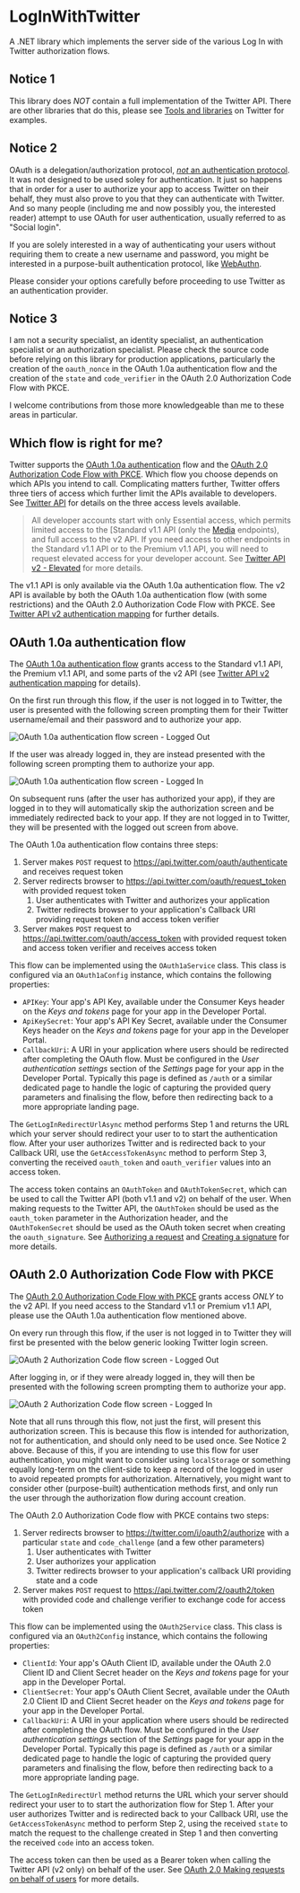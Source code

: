 # LogInWithTwitter

A .NET library which implements the server side of the various Log In with
Twitter authorization flows.

## Notice 1

This library does _NOT_ contain a full implementation of the Twitter API. There
are other libraries that do this, please see [Tools and libraries](tal) on
Twitter for examples.

## Notice 2

OAuth is a delegation/authorization protocol,
[_not_ an authentication protocol][auth]. It was not designed to be used soley
for authentication. It just so happens that in order for a user to authorize
your app to access Twitter on their behalf, they must also prove to you that
they can authenticate with Twitter. And so many people (including me and now
possibly you, the interested reader) attempt to use OAuth for user
authentication, usually referred to as "Social login".

If you are solely interested in a way of authenticating your users without
requiring them to create a new username and password, you might be interested
in a purpose-built authentication protocol, like [WebAuthn][wa].

Please consider your options carefully before proceeding to use Twitter as an
authentication provider.

## Notice 3

I am not a security specialist, an identity specialist, an authentication
specialist or an authorization specialist. Please check the source code before
relying on this library for production applications, particularly the creation
of the `oauth_nonce` in the OAuth 1.0a authentication flow and the creation of
the `state` and `code_verifier` in the OAuth 2.0 Authorization Code Flow with
PKCE.

I welcome contributions from those more knowledgeable than me to these areas
in particular.

## Which flow is right for me?

Twitter supports the [OAuth 1.0a authentication][1af] flow and the
[OAuth 2.0 Authorization Code Flow with PKCE][2acf]. Which flow you choose
depends on which APIs you intend to call. Complicating matters further, Twitter
offers three tiers of access which further limit the APIs available to
developers. See [Twitter API][api] for details on the three access levels
available.

> All developer accounts start with only Essential access, which permits
> limited access to the [Standard v1.1 API (only the [Media][v1-media]
> endpoints), and full access to the v2 API. If you need access to other
> endpoints in the Standard v1.1 API or to the Premium v1.1 API, you will need
> to request elevated access for your developer account. See
> [Twitter API v2 - Elevated][e]
> for more details.

The v1.1 API is only available via the OAuth 1.0a authentication flow. The v2
API is available by both the OAuth 1.0a authentication flow (with some
restrictions) and the OAuth 2.0 Authorization Code Flow with PKCE. See
[Twitter API v2 authentication mapping][v2-am] for further details.

## OAuth 1.0a authentication flow

The [OAuth 1.0a authentication flow][1af] grants access to the Standard v1.1
API, the Premium v1.1 API, and some parts of the v2 API (see
[Twitter API v2 authentication mapping][v2-am] for details).

On the first run through this flow, if the user is not logged in to Twitter,
the user is presented with the following screen prompting them for their
Twitter username/email and their password and to authorize your app.

![OAuth 1.0a authentication flow screen - Logged Out](/OAuth-1.0a-authentication-flow-logged-out.png "OAuth 1.0a authentication flow screen - Logged Out")

If the user was already logged in, they are instead presented with the
following screen prompting them to authorize your app.

![OAuth 1.0a authentication flow screen - Logged In](/OAuth-1.0a-authentication-flow-logged-in.png "OAuth 1.0a authentication flow screen - Logged In")

On subsequent runs (after the user has authorized your app), if they are logged
in to they will automatically skip the authorization screen and be immediately
redirected back to your app. If they are not logged in to Twitter, they will be
presented with the logged out screen from above.

The OAuth 1.0a authentication flow contains three steps:

1. Server makes `POST` request to https://api.twitter.com/oauth/authenticate
    and receives request token
2. Server redirects browser to https://api.twitter.com/oauth/request_token with
    provided request token
    1. User authenticates with Twitter and authorizes your application
    2. Twitter redirects browser to your application's Callback URI providing
        request token and access token verifier
3. Server makes `POST` request to https://api.twitter.com/oauth/access_token
    with provided request token and access token verifier and receives access
    token

This flow can be implemented using the `OAuth1aService` class. This class is
configured via an `OAuth1aConfig` instance, which contains the following
properties:

* `APIKey`: Your app's API Key, available under the Consumer Keys header on the
    _Keys and tokens_ page for your app in the Developer Portal.
* `ApiKeySecret`: Your app's API Key Secret, available under the Consumer Keys
    header on the _Keys and tokens_ page for your app in the Developer Portal.
* `CallbackUri`: A URI in your application where users should be redirected
    after completing the OAuth flow. Must be configured in the
    _User authentication settings_ section of the _Settings_ page for your app
    in the Developer Portal. Typically this page is defined as `/auth` or a
    similar dedicated page to handle the logic of capturing the provided query
    parameters and finalising the flow, before then redirecting back to a more
    appropriate landing page.

The `GetLogInRedirectUrlAsync` method performs Step 1 and returns the URL which
your server should redirect your user to to start the authentication flow.
After your user authorizes Twitter and is redirected back to your Callback URI,
use the `GetAccessTokenAsync` method to perform Step 3, converting the received
`oauth_token` and `oauth_verifier` values into an access token.

The access token contains an `OAuthToken` and `OAuthTokenSecret`, which can be
used to call the Twitter API (both v1.1 and v2) on behalf of the user. When
making requests to the Twitter API, the `OAuthToken` should be used as the
`oauth_token` parameter in the Authorization header, and the `OAuthTokenSecret`
should be used as the OAuth token secret when creating the `oauth_signature`.
See [Authorizing a request][v1-authorizing] and
[Creating a signature][v1-signing] for more details.

## OAuth 2.0 Authorization Code Flow with PKCE

The [OAuth 2.0 Authorization Code Flow with PKCE][2acf] grants access _ONLY_ to
the v2 API. If you need access to the Standard v1.1 or Premium v1.1 API, please
use the OAuth 1.0a authentication flow mentioned above.

On every run through this flow, if the user is not logged in to Twitter they
will first be presented with the below generic looking Twitter login screen.

![OAuth 2 Authorization Code flow screen - Logged Out](/OAuth-2-Authorization-Code-flow-logged-out.png "OAuth 2 Authorization Code flow screen - Logged Out")

After logging in, or if they were already logged in, they will then be
presented with the following screen prompting them to authorize your app.

![OAuth 2 Authorization Code flow screen - Logged In](/OAuth-2-Authorization-Code-flow-logged-in.png "OAuth 2 Authorization Code flow screen - Logged In")

Note that all runs through this flow, not just the first, will present this
authorization screen. This is because this flow is intended for authorization,
not for authentication, and should only need to be used once. See Notice 2
above. Because of this, if you are intending to use this flow for user
authentication, you might want to consider using `localStorage` or something
equally long-term on the client-side to keep a record of the logged in user to
avoid repeated prompts for authorization. Alternatively, you might want to
consider other (purpose-built) authentication methods first, and only run the
user through the authorization flow during account creation.

The OAuth 2.0 Authorization Code flow with PKCE contains two steps:

1. Server redirects browser to https://twitter.com/i/oauth2/authorize with a
    particular `state` and `code_challenge` (and a few other parameters)
    1. User authenticates with Twitter
    2. User authorizes your application
    3. Twitter redirects browser to your application's callback URI providing
        state and a code
2. Server makes `POST` request to https://api.twitter.com/2/oauth2/token with
    provided code and challenge verifier to exchange code for access token

This flow can be implemented using the `OAuth2Service` class. This class is
configured via an `OAuth2Config` instance, which contains the following
properties:

* `ClientId`: Your app's OAuth Client ID, available under the OAuth 2.0 Client
    ID and Client Secret header on the _Keys and tokens_ page for your app in
    the Developer Portal.
* `ClientSecret`: Your app's OAuth Client Secret, available under the OAuth 2.0
    Client ID and Client Secret header on the _Keys and tokens_ page for your
    app in the Developer Portal.
* `CallbackUri`: A URI in your application where users should be redirected
    after completing the OAuth flow. Must be configured in the
    _User authentication settings_ section of the _Settings_ page for your app
    in the Developer Portal. Typically this page is defined as `/auth` or a
    similar dedicated page to handle the logic of capturing the provided query
    parameters and finalising the flow, before then redirecting back to a more
    appropriate landing page.

The `GetLogInRedirectUrl` method returns the URL which your server should
redirect your user to to start the authorization flow for Step 1. After your
user authorizes Twitter and is redirected back to your Callback URI, use the
`GetAccessTokenAsync` method to perform Step 2, using the received `state` to
match the request to the challenge created in Step 1 and then converting the
received `code` into an access token.

The access token can then be used as a Bearer token when calling the Twitter
API (v2 only) on behalf of the user. See
[OAuth 2.0  Making requests on behalf of users][v2-authorizing] for more
details.


[1af]: https://developer.twitter.com/en/docs/authentication/oauth-1-0a/obtaining-user-access-tokens
[2acf]: https://developer.twitter.com/en/docs/authentication/oauth-2-0/authorization-code
[api]: https://developer.twitter.com/en/docs/twitter-api
[auth]: https://oauth.net/articles/authentication/
[e]: https://developer.twitter.com/en/portal/products/elevated
[tal]: https://developer.twitter.com/en/docs/twitter-api/tools-and-libraries/v2
[v1-media]: https://developer.twitter.com/en/docs/twitter-api/v1/media/upload-media/overview
[v1-authorizing]: https://developer.twitter.com/en/docs/authentication/oauth-1-0a/authorizing-a-request
[v1-signing]: https://developer.twitter.com/en/docs/authentication/oauth-1-0a/creating-a-signature
[v2-am]: https://developer.twitter.com/en/docs/authentication/guides/v2-authentication-mapping
[v2-authorizing]: https://developer.twitter.com/en/docs/authentication/oauth-2-0/user-access-token
[wa]: https://webauthn.io/

